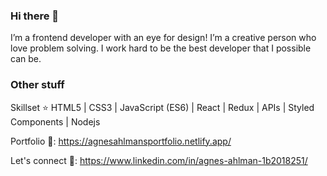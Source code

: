 ### Hi there 👋

I’m a frontend developer with an eye for design! I’m a creative person who love problem solving. I work hard to be the best developer that I possible can be. 



### Other stuff


Skillset ⭐ HTML5 | CSS3 | JavaScript (ES6) | React | Redux | APIs | Styled Components | Nodejs

Portfolio 🎨: https://agnesahlmansportfolio.netlify.app/

Let's connect 🤝: https://www.linkedin.com/in/agnes-ahlman-1b2018251/
